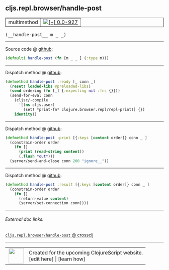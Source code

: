 ## cljs.repl.browser/handle-post



 <table border="1">
<tr>
<td>multimethod</td>
<td><a href="https://github.com/cljsinfo/cljs-api-docs/tree/0.0-927"><img valign="middle" alt="[+] 0.0-927" title="Added in 0.0-927" src="https://img.shields.io/badge/+-0.0--927-lightgrey.svg"></a> </td>
</tr>
</table>


 <samp>
(__handle-post__ m _ _)<br>
</samp>

---







Source code @ [github](https://github.com/clojure/clojurescript/blob/r2843/src/clj/cljs/repl/browser.clj#L118):

```clj
(defmulti handle-post (fn [m _ _ ] (:type m)))
```

<!--
Repo - tag - source tree - lines:

 <pre>
clojurescript @ r2843
└── src
    └── clj
        └── cljs
            └── repl
                └── <ins>[browser.clj:118](https://github.com/clojure/clojurescript/blob/r2843/src/clj/cljs/repl/browser.clj#L118)</ins>
</pre>

-->

---

Dispatch method @ [github](https://github.com/clojure/clojurescript/blob/r2843/src/clj/cljs/repl/browser.clj#L124-L131):

```clj
(defmethod handle-post :ready [_ conn _]
  (reset! loaded-libs @preloaded-libs)
  (send ordering (fn [_] {:expecting nil :fns {}}))
  (send-for-eval conn
    (cljsc/-compile
      '[(ns cljs.user)
        (set! *print-fn* clojure.browser.repl/repl-print)] {})
    identity))
```

<!--
Repo - tag - source tree - lines:

 <pre>
clojurescript @ r2843
└── src
    └── clj
        └── cljs
            └── repl
                └── <ins>[browser.clj:124-131](https://github.com/clojure/clojurescript/blob/r2843/src/clj/cljs/repl/browser.clj#L124-L131)</ins>
</pre>
-->

---
Dispatch method @ [github](https://github.com/clojure/clojurescript/blob/r2843/src/clj/cljs/repl/browser.clj#L152-L157):

```clj
(defmethod handle-post :print [{:keys [content order]} conn _ ]
  (constrain-order order
    (fn []
      (print (read-string content))
      (.flush *out*)))
  (server/send-and-close conn 200 "ignore__"))
```

<!--
Repo - tag - source tree - lines:

 <pre>
clojurescript @ r2843
└── src
    └── clj
        └── cljs
            └── repl
                └── <ins>[browser.clj:152-157](https://github.com/clojure/clojurescript/blob/r2843/src/clj/cljs/repl/browser.clj#L152-L157)</ins>
</pre>
-->

---
Dispatch method @ [github](https://github.com/clojure/clojurescript/blob/r2843/src/clj/cljs/repl/browser.clj#L159-L163):

```clj
(defmethod handle-post :result [{:keys [content order]} conn _ ]
  (constrain-order order
    (fn []
      (return-value content)
      (server/set-connection conn))))
```

<!--
Repo - tag - source tree - lines:

 <pre>
clojurescript @ r2843
└── src
    └── clj
        └── cljs
            └── repl
                └── <ins>[browser.clj:159-163](https://github.com/clojure/clojurescript/blob/r2843/src/clj/cljs/repl/browser.clj#L159-L163)</ins>
</pre>
-->

---


###### External doc links:

[`cljs.repl.browser/handle-post` @ crossclj](http://crossclj.info/fun/cljs.repl.browser/handle-post.html)<br>

---

 <table>
<tr><td>
<img valign="middle" align="right" width="48px" src="http://i.imgur.com/Hi20huC.png">
</td><td>
Created for the upcoming ClojureScript website.<br>
[edit here] | [learn how]
</td></tr></table>

[edit here]:https://github.com/cljsinfo/cljs-api-docs/blob/master/cljsdoc/cljs.repl.browser/handle-post.cljsdoc
[learn how]:https://github.com/cljsinfo/cljs-api-docs/wiki/cljsdoc-files

<!--

This information was too distracting to show to readers, but I'll leave it
commented here since it is helpful to:

- pretty-print the data used to generate this document
- and show how to retrieve that data



The API data for this symbol:

```clj
{:ns "cljs.repl.browser",
 :name "handle-post",
 :signature ["[m _ _]"],
 :history [["+" "0.0-927"]],
 :type "multimethod",
 :full-name-encode "cljs.repl.browser/handle-post",
 :source {:code "(defmulti handle-post (fn [m _ _ ] (:type m)))",
          :title "Source code",
          :repo "clojurescript",
          :tag "r2843",
          :filename "src/clj/cljs/repl/browser.clj",
          :lines [118]},
 :extra-sources ({:code "(defmethod handle-post :ready [_ conn _]\n  (reset! loaded-libs @preloaded-libs)\n  (send ordering (fn [_] {:expecting nil :fns {}}))\n  (send-for-eval conn\n    (cljsc/-compile\n      '[(ns cljs.user)\n        (set! *print-fn* clojure.browser.repl/repl-print)] {})\n    identity))",
                  :title "Dispatch method",
                  :repo "clojurescript",
                  :tag "r2843",
                  :filename "src/clj/cljs/repl/browser.clj",
                  :lines [124 131]}
                 {:code "(defmethod handle-post :print [{:keys [content order]} conn _ ]\n  (constrain-order order\n    (fn []\n      (print (read-string content))\n      (.flush *out*)))\n  (server/send-and-close conn 200 \"ignore__\"))",
                  :title "Dispatch method",
                  :repo "clojurescript",
                  :tag "r2843",
                  :filename "src/clj/cljs/repl/browser.clj",
                  :lines [152 157]}
                 {:code "(defmethod handle-post :result [{:keys [content order]} conn _ ]\n  (constrain-order order\n    (fn []\n      (return-value content)\n      (server/set-connection conn))))",
                  :title "Dispatch method",
                  :repo "clojurescript",
                  :tag "r2843",
                  :filename "src/clj/cljs/repl/browser.clj",
                  :lines [159 163]}),
 :full-name "cljs.repl.browser/handle-post"}

```

Retrieve the API data for this symbol:

```clj
;; from Clojure REPL
(require '[clojure.edn :as edn])
(-> (slurp "https://raw.githubusercontent.com/cljsinfo/cljs-api-docs/catalog/cljs-api.edn")
    (edn/read-string)
    (get-in [:symbols "cljs.repl.browser/handle-post"]))
```

-->
